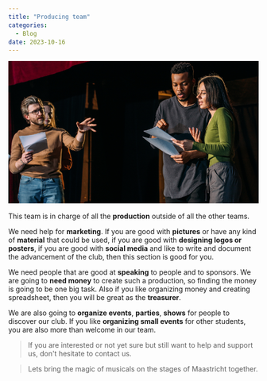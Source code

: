 ```yaml
---
title: "Producing team"
categories:
  - Blog
date: 2023-10-16
---
```


![My helpful screenshot](/assets/images/broadway25.png)

This team is in charge of all the **production** outside of all the other teams. 

We need help for **marketing**. If you are good with **pictures** or have any kind of **material** that could be used, if you are good with **designing logos or posters**, if you are good with **social media** and like to write and document the advancement of the club, then this section is good for you.

We need people that are good at **speaking** to people and to sponsors. We are going to **need money** to create such a production, so finding the money is going to be one big task. Also if you like organizing money and creating spreadsheet, then you will be great as the **treasurer**. 

We are also going to **organize events**, **parties**, **shows** for people to discover our club. If you like **organizing small events** for other students, you are also more than welcome in our team.


>If you are interested or not yet sure but still want to help and support us, don't hesitate to contact us. 

>Lets bring the magic of musicals on the stages of Maastricht together.



